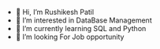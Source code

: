 - 👋 Hi, I’m Rushikesh Patil
- 👀 I’m interested in DataBase Management 
- 🌱 I’m currently learning SQL and Python
- 💞️ I’m looking For Job opportunity 
  

<!---
rp308092/rp308092 is a ✨ special ✨ repository because its `README.md` (this file) appears on your GitHub profile.
You can click the Preview link to take a look at your changes.
--->
